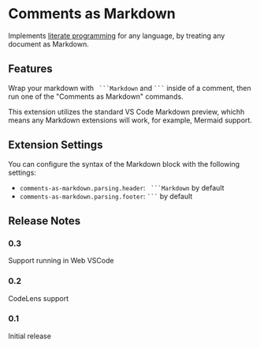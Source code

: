# Comments as Markdown

Implements [literate programming](https://en.wikipedia.org/wiki/Literate_programming) for any language,
by treating any document as Markdown.

## Features

Wrap your markdown with ` ```Markdown` and ` ``` ` inside of a comment, then run one of the "Comments as Markdown" commands.

This extension utilizes the standard VS Code Markdown preview, whichh means any Markdown extensions will work,
for example, Mermaid support.

## Extension Settings

You can configure the syntax of the Markdown block with the following settings:

* `comments-as-markdown.parsing.header`: ` ```Markdown` by default
* `comments-as-markdown.parsing.footer`: ` ``` ` by default

## Release Notes

### 0.3

Support running in Web VSCode

### 0.2

CodeLens support

### 0.1

Initial release